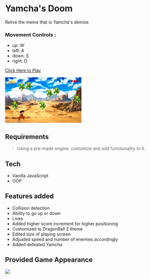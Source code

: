 # Yamcha's Doom

Relive the meme that is Yamcha's demise

### Movement Controls :

- up: W
- left: A
- down: S
- right: D

[Click Here to Play](https://yamchas-doom.netlify.app/)

<img src="./images/pic1.png" style="width:250px">

## Requirements

> Using a pre-made engine, customize and add functionality to it.

## Tech

- Vanilla JavaScript
- OOP

## Features added

- Collision detection
- Ability to go up or down
- Lives
- Added higher score increment for higher positioning
- Customized to DragonBall Z theme
- Edited size of playing screen
- Adjusted speed and number of enemies accordingly
- Added defeated Yamcha

## Provided Game Appearance

<img src="./images/screenshot.png">
